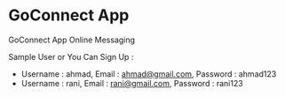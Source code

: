 # GoConnect App

GoConnect App Online Messaging

Sample User or You Can Sign Up : 
- Username : ahmad, Email : ahmad@gmail.com, Password : ahmad123
- Username : rani, Email : rani@gmail.com, Password : rani123
